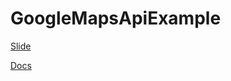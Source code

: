 # GoogleMapsApiExample

[Slide](https://www.canva.com/design/DAFlgmx77ds/bIWUQkQjzR-evLXOh6_9dg/view)

[Docs](https://www.notion.so/google-map-1ffd709b0ad5460caaccf8555fda6a4c)
